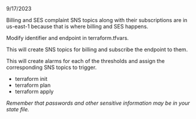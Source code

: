 9/17/2023

Billing and SES complaint SNS topics along with their subscriptions are in us-east-1 because that is where billing and SES happens.

Modify identifier and endpoint in terraform.tfvars.

This will create SNS topics for billing and subscribe the endpoint to them.

This will create alarms for each of the thresholds and assign the corresponding SNS topics to trigger.

* terraform init
* terraform plan
* terraform apply

*Remember that passwords and other sensitive information may be in your state file.*

